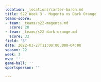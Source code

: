 ```yaml
---
location: _locations/carter-baron.md
title: S22 Week 3 - Magenta vs Dark Orange
teams-score:
- team: _teams/s22-magenta.md
  score: 20
- team: _teams/s22-dark-orange.md
  score: 33
field: "3"
date: 2022-03-27T11:00:00.000-04:00
season: 22
week: 3
mvp: ''
game-ball: ''
sportsperson: ''

---
```

